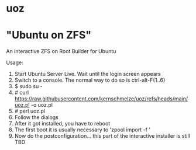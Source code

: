# uoz
# "Ubuntu on ZFS"
An interactive ZFS on Root Builder for Ubuntu

Usage:

1. Start Ubuntu Server Live. Wait until the login screen appears
2. Switch to a console. The normal way to do so is ctrl-alt-F{1..6}
3. $ sudo su -
4. \# curl https://raw.githubusercontent.com/kernschmelze/uoz/refs/heads/main/uoz.pl -o uoz.pl
5. \# perl uoz.pl
8. Follow the dialogs
9. After it got installed, you have to reboot
10. The first boot it is usually necessary to 'zpool import -f <yourpool>'
11. Now do the postconfiguration... this part of the interactive installer is still TBD
